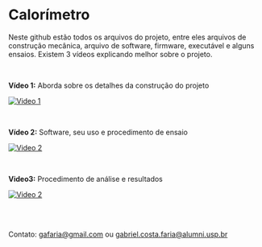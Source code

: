 # Calorímetro

Neste github estão todos os arquivos do projeto, entre eles arquivos de construção mecânica, arquivo de software, firmware, executável e alguns ensaios.
Existem 3 vídeos explicando melhor sobre o projeto.

<br>

**Vídeo 1:**  Aborda sobre os detalhes da construção do projeto

[![Video 1](https://img.youtube.com/vi/RRTPrstH1NE/0.jpg)](https://www.youtube.com/watch?v=RRTPrstH1NE)

<br>

  
**Vídeo 2:**  Software, seu uso e procedimento de ensaio


[![Video 2](https://img.youtube.com/vi/yg-kUi77DBA/0.jpg)](https://www.youtube.com/watch?v=yg-kUi77DBA)


<br>

**Video3:** Procedimento de análise e resultados

[![Video 2](https://img.youtube.com/vi/zke7yPpmnRY/0.jpg)](https://www.youtube.com/watch?v=zke7yPpmnRY)


<br>
<br>



Contato:
gafaria@gmail.com ou gabriel.costa.faria@alumni.usp.br
